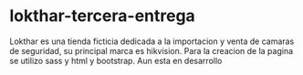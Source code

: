 # lokthar-tercera-entrega
Lokthar es una tienda ficticia dedicada a la importacion y venta de camaras de seguridad, su principal marca es hikvision.
Para la creacion de la pagina se utilizo sass y html y bootstrap.
Aun esta en desarrollo 
